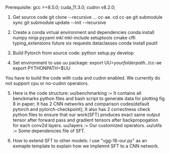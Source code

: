 Prerequisite: gcc >=8.5.0; cuda_11.3.0; cudnn v8.2.0;


1) Get source code
git clone --recursive … cc-ae.
cd cc-ae
git submodule sync
git submodule update --init --recursive

2) Create a conda virtual environment and dependencies
conda install numpy ninja pyyaml mkl mkl-include setuptools cmake cffi typing_extensions future six requests dataclasses
conda install psutil

3) Build Pytorch from source code:
python setup.py develop

4) Set environment to use uu package:
export UU=$your folder path..$/cc-ae   
export PYTHONPATH=$UU

You have to build the code with cuda and cudnn enabled. We currently do not support cpu or no-cudnn operators.

5) Here is the code structure:
uu/benchmarking := It contains all benckmarks python files and bash script to generate data for plotting fig 8 in paper;
                   It has 2 CNN networks and comparison codes(default pytorch and pytorch-checkpoint); 
                   It also has 2 correctness check python files to ensure that our work(SFT) produces exact same output tensor after forward pass and gradient tensors after backpropogation for each conv2d layers.
uu/layers := Our customized operators.
uu/utils := Some dependencies file of SFT.

6) How to extend SFT to other models:
I use "vgg-16-our.py" as an exmaple template to explain how we implemnt SFT to a CNN network.


